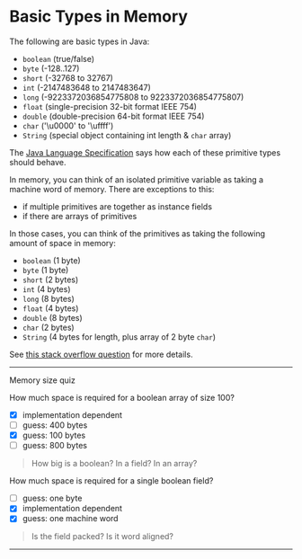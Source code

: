 # Basic Types in Memory

The following are basic types in Java:

- `boolean` (true/false)
- `byte` (-128..127)
- `short` (-32768 to 32767)
- `int` (-2147483648 to 2147483647)
- `long` (-9223372036854775808 to 9223372036854775807)
- `float` (single-precision 32-bit format IEEE 754)
- `double` (double-precision 64-bit format IEEE 754)
- `char` ('\u0000' to '\uffff')
- `String` (special object containing int length & `char` array)

The [Java Language Specification](http://docs.oracle.com/javase/specs/jls/se7/html/jls-4.html#jls-4.2) says how each of these primitive types should behave.

In memory, you can think of an isolated primitive variable as taking a machine word of memory.  There are exceptions to this:

- if multiple primitives are together as instance fields
- if there are arrays of primitives

In those cases, you can think of the primitives as taking the following amount of space in memory:

- `boolean` (1 byte)
- `byte` (1 byte)
- `short` (2 bytes)
- `int` (4 bytes)
- `long` (8 bytes)
- `float` (4 bytes)
- `double` (8 bytes)
- `char` (2 bytes)
- `String` (4 bytes for length, plus array of 2 byte `char`)

See [this stack overflow question](http://stackoverflow.com/questions/229886/size-of-a-byte-in-memory-java) for more details.

---

Memory size quiz

How much space is required for a boolean array of size 100?
- [x] implementation dependent
- [ ] guess: 400 bytes
- [x] guess: 100 bytes
- [ ] guess: 800 bytes

> How big is a boolean?  In a field?  In an array?

How much space is required for a single boolean field?
- [ ] guess: one byte
- [x] implementation dependent
- [x] guess: one machine word

> Is the field packed?  Is it word aligned?

---
